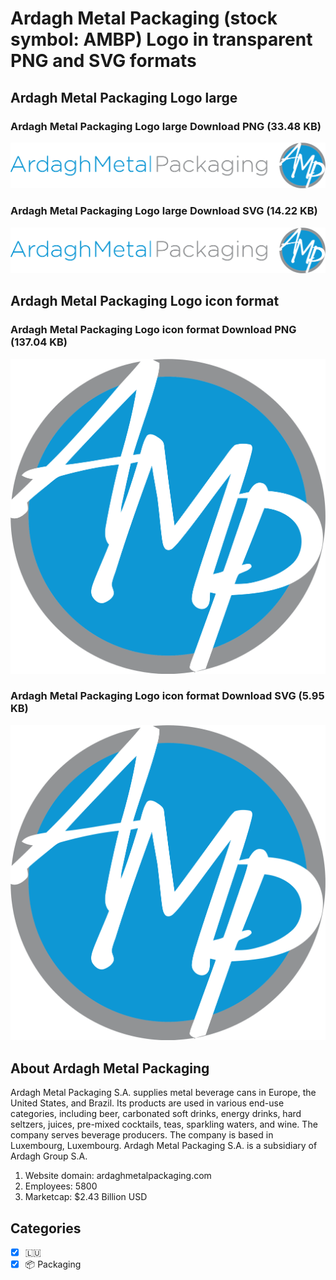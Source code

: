 # Ardagh Metal Packaging (stock symbol: AMBP) Logo in transparent PNG and SVG formats

## Ardagh Metal Packaging Logo large

### Ardagh Metal Packaging Logo large Download PNG (33.48 KB)

![Ardagh Metal Packaging Logo large Download PNG (33.48 KB)](/img/orig/AMBP_BIG-6216530c.png)

### Ardagh Metal Packaging Logo large Download SVG (14.22 KB)

![Ardagh Metal Packaging Logo large Download SVG (14.22 KB)](/img/orig/AMBP_BIG-66eb303e.svg)

## Ardagh Metal Packaging Logo icon format

### Ardagh Metal Packaging Logo icon format Download PNG (137.04 KB)

![Ardagh Metal Packaging Logo icon format Download PNG (137.04 KB)](/img/orig/AMBP-fc9725c3.png)

### Ardagh Metal Packaging Logo icon format Download SVG (5.95 KB)

![Ardagh Metal Packaging Logo icon format Download SVG (5.95 KB)](/img/orig/AMBP-09fc39c2.svg)

## About Ardagh Metal Packaging

Ardagh Metal Packaging S.A. supplies metal beverage cans in Europe, the United States, and Brazil. Its products are used in various end-use categories, including beer, carbonated soft drinks, energy drinks, hard seltzers, juices, pre-mixed cocktails, teas, sparkling waters, and wine. The company serves beverage producers. The company is based in Luxembourg, Luxembourg. Ardagh Metal Packaging S.A. is a subsidiary of Ardagh Group S.A.

1. Website domain: ardaghmetalpackaging.com
2. Employees: 5800
3. Marketcap: $2.43 Billion USD


## Categories
- [x] 🇱🇺
- [x] 📦 Packaging
